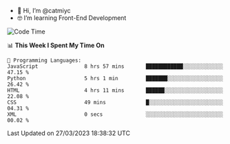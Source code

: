 - 👋 Hi, I’m @catmiyc
- 🤓 I’m learning Front-End Development

<!---
catmiyc/catmiyc is a ✨ special ✨ repository because its `README.md` (this file) appears on your GitHub profile.
You can click the Preview link to take a look at your changes.
--->


<!--START_SECTION:waka-->
![Code Time](http://img.shields.io/badge/Code%20Time-91%20hrs%2011%20mins-blue)

📊 **This Week I Spent My Time On** 

```text
💬 Programming Languages: 
JavaScript               8 hrs 57 mins       ████████████░░░░░░░░░░░░░   47.15 % 
Python                   5 hrs 1 min         ███████░░░░░░░░░░░░░░░░░░   26.42 % 
HTML                     4 hrs 11 mins       ██████░░░░░░░░░░░░░░░░░░░   22.08 % 
CSS                      49 mins             █░░░░░░░░░░░░░░░░░░░░░░░░   04.31 % 
XML                      0 secs              ░░░░░░░░░░░░░░░░░░░░░░░░░   00.02 % 
```


 Last Updated on 27/03/2023 18:38:32 UTC
<!--END_SECTION:waka-->
